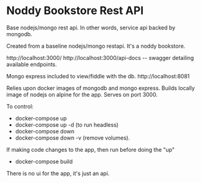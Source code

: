 # Noddy Bookstore Rest API
Base nodejs/mongo rest api. In other words, service api backed by mongodb.

Created from a baseline nodejs/mongo restapi. It's a noddy bookstore.

http://localhost:3000/
http://localhost:3000/api-docs -- swagger detailing available endpoints.

Mongo express included to view/fiddle with the db.
http://localhost:8081

Relies upon docker images of mongodb and mongo express.
Builds locally image of nodejs on alpine for the app.
Serves on port 3000.


To control:
- docker-compose up
- docker-compose up -d (to run headless)
- docker-compose down
- docker-compose down -v (remove volumes).

If making code changes to the app, then run before doing the "up"
- docker-compose build 

There is no ui for the app, it's just an api.
